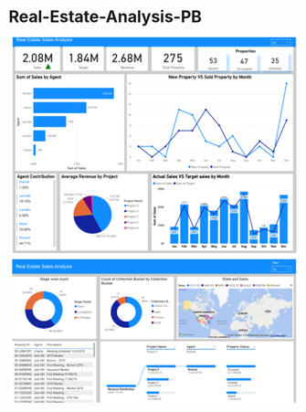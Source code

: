 # Real-Estate-Analysis-PB

![image alt](https://github.com/nilwagh8800/Real-Estate-Analysis-Power-BI/blob/fc99109e9940e7bfee70fbce739c4197cf4f5623/Screenshot%202025-01-15%20124829.png)
![image alt](https://github.com/nilwagh8800/Real-Estate-Analysis-Power-BI/blob/5dd590ccd4c68d38e84849f0abae5ecfd63bd315/Screenshot%202025-01-15%20124907.png)
